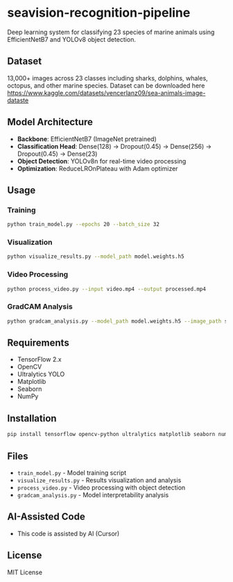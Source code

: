 # seavision-recognition-pipeline

Deep learning system for classifying 23 species of marine animals using EfficientNetB7 and YOLOv8 object detection.

## Dataset

13,000+ images across 23 classes including sharks, dolphins, whales, octopus, and other marine species.
Dataset can be downloaded here https://www.kaggle.com/datasets/vencerlanz09/sea-animals-image-dataste

## Model Architecture

- **Backbone**: EfficientNetB7 (ImageNet pretrained)
- **Classification Head**: Dense(128) → Dropout(0.45) → Dense(256) → Dropout(0.45) → Dense(23)
- **Object Detection**: YOLOv8n for real-time video processing
- **Optimization**: ReduceLROnPlateau with Adam optimizer


## Usage

### Training
```bash
python train_model.py --epochs 20 --batch_size 32
```

### Visualization
```bash
python visualize_results.py --model_path model.weights.h5
```

### Video Processing
```bash
python process_video.py --input video.mp4 --output processed.mp4
```

### GradCAM Analysis
```bash
python gradcam_analysis.py --model_path model.weights.h5 --image_path sample.jpg
```

## Requirements

- TensorFlow 2.x
- OpenCV
- Ultralytics YOLO
- Matplotlib
- Seaborn
- NumPy

## Installation

```bash
pip install tensorflow opencv-python ultralytics matplotlib seaborn numpy
```

## Files

- `train_model.py` - Model training script
- `visualize_results.py` - Results visualization and analysis
- `process_video.py` - Video processing with object detection
- `gradcam_analysis.py` - Model interpretability analysis

## AI-Assisted Code 

- This code is assisted by AI (Cursor)
  
## License

MIT License 
